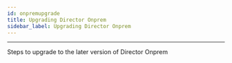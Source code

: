 ```yaml
---
id: onpremupgrade
title: Upgrading Director Onprem
sidebar_label: Upgrading Director Onprem
---
```


------

Steps to upgrade to the later version of Director Onprem
